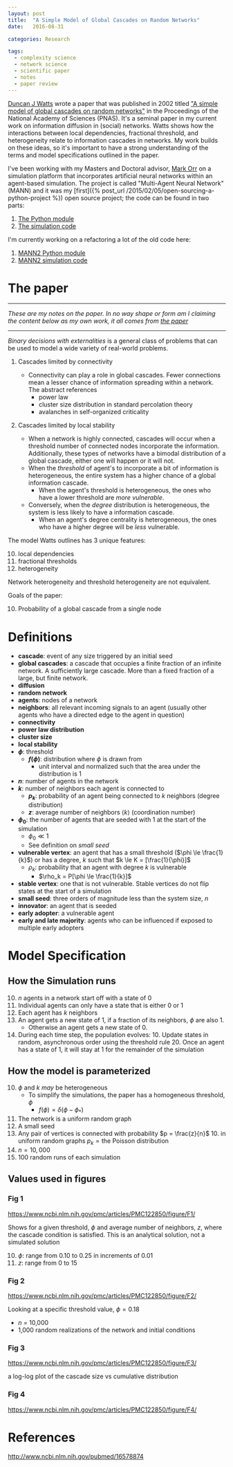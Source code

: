 ```yaml
---
layout: post
title:  "A Simple Model of Global Cascades on Random Networks"
date:   2016-08-31

categories: Research

tags:
  - complexity science
  - network science
  - scientific paper
  - notes
  - paper review
---
```


[Duncan J Watts](https://twitter.com/duncanjwatts) wrote a paper that
was published in 2002 titled ["A simple model of global
cascades on random networks"][1] in the Proceedings of the National Academy of Sciences (PNAS).
It's a seminal paper in my current
work on information diffusion in (social) networks.  Watts shows how
the interactions between local dependencies, fractional threshold, and
heterogeneity relate to information cascades in networks.  My work
builds on these ideas, so it's important to have a strong
understanding of the terms and model specifications outlined in the
paper.

<!-- more -->

I've been working with my Masters and Doctoral advisor,
[Mark Orr](http://mark-orr.github.io/) on a simulation platform that
incorporates artificial neural networks within an agent-based
simulation.  The project is called "Multi-Agent Neural Network" (MANN)
and it was my
[first]({% post_url /2015/02/05/open-sourcing-a-python-project %})
open source project; the code can be found in two parts:

1. [The Python module](https://github.com/chendaniely/multi-agent-neural-network)
2. [The simulation code](https://github.com/chendaniely/multidisciplinary-diffusion-model-experiments)

I'm currently working on a refactoring a lot of the old code here:

1. [MANN2 Python module](https://github.com/chendaniely/mann2)
2. [MANN2 simulation code](https://github.com/chendaniely/mann2_simulations)

# The paper

<hr>

*These are my notes on the paper.  In no way shape or form am I claiming the content below as my own work, it all comes from [the paper][1]*

<hr>

*Binary decisions with externalities* is a general class of problems
that can be used to model a wide variety of real-world problems.

1.  Cascades limited by connectivity
	- Connectivity can play a role in global cascades.
	Fewer connections mean a lesser chance of information spreading within a network.
	The abstract references
		- power law
		- cluster size distribution in standard percolation theory
		- avalanches in self-organized criticality

2.  Cascades limited by local stability
	- When a network is highly connected, cascades will occur when a
	threshold number of connected nodes incorporate the information.
	Additionally, these types of networks have a bimodal distribution
	of a global cascade, either one will happen or it will not.
	- When the *threshold* of agent's to incorporate a bit of
	information is heterogeneous, the entire system has a higher
	chance of a global information cascade.
		- When the agent's threshold is heterogeneous, the ones who
		  have a lower threshold are *more* *vulnerable*.
	- Conversely, when the *degree* distribution is heterogeneous, the
	system is less likely to have a information cascade.
		- When an agent's degree centrality is heterogeneous, the ones
		  who have a higher degree will be *less* vulnerable.

The model Watts outlines has 3 unique features:

10. local dependencies
20. fractional thresholds
30. heterogeneity

Network heterogeneity and threshold heterogeneity are not equivalent.

Goals of the paper:

10. Probability of a global cascade from a single node

# Definitions

- **cascade**: event of any size triggered by an initial seed
- **global cascades**: a cascade that occupies a finite fraction of an infinite network.  A sufficiently large cascade.  More than a fixed fraction of a large, but finite network.
- **diffusion**
- **random network**
- **agents**: nodes of a network
- **neighbors**: all relevant incoming signals to an agent (usually other agents who have a directed edge to the agent in question)
- **connectivity**
- **power law distribution**
- **cluster size**
- **local stability**
- **$\phi$**: threshold
	- **$f(\phi)$**: distribution where $\phi$ is drawn from
		- unit interval and normalized such that the area under the distribution is 1
- **$n$**: number of agents in the network
- **$k$**: number of neighbors each agent is connected to
	- **$p_k$**: probability of an agent being connected to $k$ neighbors (degree distribution)
	- **$z$**: average number of neighbors $\langle k \rangle$ (coordination number)
- **$\phi_0$**: the number of agents that are seeded with 1 at the start of the simulation
	- $\phi_0 \ll 1$
	- See definition on *small seed*
- **vulnerable vertex**:  an agent that has a small threshold ($\phi \le \frac{1}{k}$) or has a degree, $k$ such that $k \le K = [\frac{1}{\phi}]$
	- $\rho_k$: probability that an agent with degree $k$ is vulnerable
		- $\rho_k = P[\phi \le \frac{1}{k}]$
- **stable vertex**: one that is not vulnerable. Stable vertices do not flip states at the start of a simulation
- **small seed**: three orders of magnitude less than the system size, $n$
- **innovator**: an agent that is seeded
- **early adopter**: a vulnerable agent
- **early and late majority**: agents who can be influenced if exposed to multiple early adopters

# Model Specification

## How the Simulation runs

10. $n$ agents in a network start off with a state of 0
20. Individual agents can only have a state that is either 0 or 1
30. Each agent has $k$ neighbors
40. An agent gets a new state of 1, if a fraction of its neighbors, $\phi$ are also 1.
	- Otherwise an agent gets a new state of 0.
50. During each time step, the population evolves:
	10. Update states in random, asynchronous order using the threshold rule
	20. Once an agent has a state of 1, it will stay at 1 for the remainder of the simulation

## How the model is parameterized

10. $\phi$ and $k$ *may* be heterogeneous
	- To simplify the simulations, the paper has a homogeneous threshold, $\phi$
		- $f(\phi) = \delta(\phi - \phi_*)$
20. The network is a uniform random graph
30. A small seed
40. Any pair of vertices is connected with probability $p = \frac{z}{n}$
	10. in uniform random graphs $p_k = \text{the Poisson distribution}$
50. $n = 10,000$
60. 100 random runs of each simulation

## Values used in figures

### Fig 1

<https://www.ncbi.nlm.nih.gov/pmc/articles/PMC122850/figure/F1/>

Shows for a given threshold, $\phi$ and average number of neighbors, $z$,
where the cascade condition is satisfied.
This is an analytical solution, not a simulated solution

10. $\phi$: range from 0.10 to 0.25 in increments of 0.01
20. $z$: range from 0 to 15

### Fig 2

<https://www.ncbi.nlm.nih.gov/pmc/articles/PMC122850/figure/F2/>

Looking at a specific threshold value, $\phi = 0.18$

- $n$ = 10,000
- 1,000 random realizations of the network and initial conditions

### Fig 3

<https://www.ncbi.nlm.nih.gov/pmc/articles/PMC122850/figure/F3/>

a log-log plot of the cascade size vs cumulative distribution

### Fig 4

<https://www.ncbi.nlm.nih.gov/pmc/articles/PMC122850/figure/F4/>




# References

<http://www.ncbi.nlm.nih.gov/pubmed/16578874>

[1]: http://www.ncbi.nlm.nih.gov/pubmed/16578874
